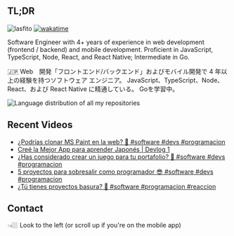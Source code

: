 
## TL;DR 　

<img src="https://komarev.com/ghpvc/?username=lasfito&label=Profile%20views&color=0e75b6&style=flat" alt="lasfito" />  [![wakatime](https://wakatime.com/badge/user/5f64052e-88c6-4b16-a87a-e9f52142e69a.svg)](https://wakatime.com/@5f64052e-88c6-4b16-a87a-e9f52142e69a)

Software Engineer with 4+ years of experience in web development (frontend / backend) and mobile development. Proficient in JavaScript, TypeScript, Node, React, and React Native; Intermediate in Go. 

🇯🇵 Web　開発「フロントエンド/バックエンド」およびモバイル開発で 4 年以上の経験を持つソフトウェア エンジニア。 JavaScript、TypeScript、Node、React、および React Native に精通している。 Goを学習中。

<img align="center" src="https://github-readme-stats-6vqzxcuwk-lasfito.vercel.app/api/top-langs?username=lasfito&show_icons=true&locale=es&layout=compact&langs_count=6&theme=nord&custom_title=All+of+my+Repositories" alt="Language distribution of all my repositories" /> 

## Recent Videos
<!-- BLOG-POST-LIST:START -->
- [¿Podrías clonar MS Paint en la web? 🤔 #software  #devs  #programacion](https://www.youtube.com/watch?v=g7jTBkM04Jg)
- [Creé la Mejor App para aprender Japonés | Devlog 1](https://www.youtube.com/watch?v=dwfFRfomaH0)
- [¿Has considerado crear un juego para tu portafolio? 🤔 #software #devs #programacion](https://www.youtube.com/watch?v=PxwwwP-sk_s)
- [5 proyectos para sobresalir como programador 😎 #software #devs #programacion](https://www.youtube.com/watch?v=4td35gNJumU)
- [¿Tú tienes proyectos basura? 🤔 #software #programacion #reaccion](https://www.youtube.com/watch?v=GM3qEB0tjps)
<!-- BLOG-POST-LIST:END -->

## Contact

👈🏼 Look to the left (or scroll up if you're on the mobile app)









  
